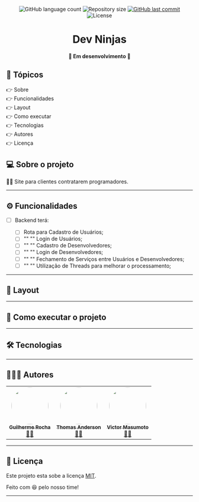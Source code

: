 <p align="center">
  <img alt="GitHub language count" src="https://img.shields.io/github/languages/count/grochavieira/BetaPrice?color=%2304D361&style=for-the-badge">

  <img alt="Repository size" src="https://img.shields.io/github/repo-size/grochavieira/BetaPrice?style=for-the-badge">
  
  <a href="https://github.com/grochavieira/BetaPrice/commits/master">
    <img alt="GitHub last commit" src="https://img.shields.io/github/last-commit/grochavieira/BetaPrice?style=for-the-badge">
  </a>
    
   <img alt="License" src="https://img.shields.io/badge/license-MIT-brightgreen?style=for-the-badge">
  
 
</p>
<h1 align="center">
    Dev Ninjas
</h1>

<h4 align="center"> 
	🚧  Em desenvolvimento 🚧
</h4>

## 🏁 Tópicos

<p>
 👉<a href="#-sobre-o-projeto" style="text-decoration: none; "> Sobre</a> <br/>
👉<a href="#-funcionalidades" style="text-decoration: none; "> Funcionalidades</a> <br/>
👉<a href="#-layout" style="text-decoration: none"> Layout</a> <br/>
👉<a href="#-como-executar-o-projeto" style="text-decoration: none"> Como executar</a> <br/>
👉<a href="#-tecnologias" style="text-decoration: none"> Tecnologias</a> <br/>
👉<a href="#-autores" style="text-decoration: none"> Autores</a> <br/>
👉<a href="#user-content--licença" style="text-decoration: none"> Licença</a>

</p>

## 💻 Sobre o projeto

👨‍💻 Site para clientes contratarem programadores.

---

<a name="-funcionalidades"></a>

## ⚙️ Funcionalidades

- [ ] Backend terá:

  - [ ] Rota para Cadastro de Usuários;
  - [ ] "" "" Login de Usuários;
  - [ ] "" "" Cadastro de Desenvolvedores;
  - [ ] "" "" Login de Desenvolvedores;
  - [ ] "" "" Fechamento de Serviços entre Usuários e Desenvolvedores;
  - [ ] "" "" Utilização de Threads para melhorar o processamento;

---

## 🎨 Layout

---

## 🚀 Como executar o projeto

---

## 🛠 Tecnologias

---

<a name="-autor"></a>

## 👨🏽‍💻 **Autores**

<table>
  <tr>
    <td align="center"><a href="https://github.com/grochavieira"><img style="border-radius: 50%;" src="https://avatars1.githubusercontent.com/u/48029638?s=460&u=f8d11a7aa9ce76a782ef140a075c5c81be878f00&v=4" width="100px;" alt=""/><br /><sub><b> Guilherme Rocha </b></sub></a><br /><a href="https://www.linkedin.com/in/grochavieira/" title="Linkedin">🦸‍♂️</a></td>
    <td align="center"><a href="https://github.com/thomasafc"><img style="border-radius: 50%;" src="https://avatars1.githubusercontent.com/u/48140030?s=460&v=4" width="100px;" alt=""/><br /><sub><b> Thomas Anderson </b></sub></a><br /><a href="https://github.com/thomasafc" title="Github">🦸‍♂️</a></td>
    <td align="center"><a href="https://github.com/victor-m302"><img style="border-radius: 50%;" src="https://avatars2.githubusercontent.com/u/49913795?s=460&u=c6146fa6f6ee284c21a2c18daf33e5b066897309&v=4" width="100px;" alt=""/><br /><sub><b> Victor Masumoto </b></sub></a><br /><a href="https://github.com/victor-m302 " title="Github">🦸‍♂️</a></td>

  </tr>
</table>

---

## 📝 Licença

Este projeto esta sobe a licença [MIT](./LICENSE).

Feito com :satisfied: pelo nosso time!

---

